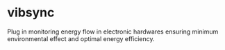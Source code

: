 # vibsync
Plug in monitoring energy flow in electronic hardwares ensuring minimum environmental effect and optimal energy efficiency.
